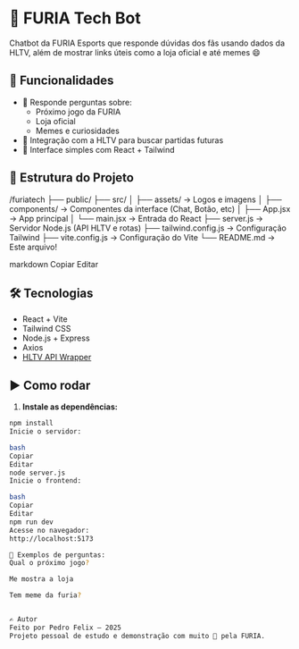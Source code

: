 # 🐺 FURIA Tech Bot

Chatbot da FURIA Esports que responde dúvidas dos fãs usando dados da HLTV, além de mostrar links úteis como a loja oficial e até memes 😄

## 🚀 Funcionalidades

- 🧠 Responde perguntas sobre:
  - Próximo jogo da FURIA
  - Loja oficial
  - Memes e curiosidades
- 🔄 Integração com a HLTV para buscar partidas futuras
- 💬 Interface simples com React + Tailwind

## 📁 Estrutura do Projeto

/furiatech
├── public/
├── src/
│ ├── assets/ → Logos e imagens
│ ├── components/ → Componentes da interface (Chat, Botão, etc)
│ ├── App.jsx → App principal
│ └── main.jsx → Entrada do React
├── server.js → Servidor Node.js (API HLTV e rotas)
├── tailwind.config.js → Configuração Tailwind
├── vite.config.js → Configuração do Vite
└── README.md → Este arquivo!

markdown
Copiar
Editar

## 🛠️ Tecnologias

- React + Vite
- Tailwind CSS
- Node.js + Express
- Axios
- [HLTV API Wrapper](https://www.npmjs.com/package/hltv)

## ▶️ Como rodar

1. **Instale as dependências:**

```bash
npm install
Inicie o servidor:

bash
Copiar
Editar
node server.js
Inicie o frontend:

bash
Copiar
Editar
npm run dev
Acesse no navegador:
http://localhost:5173

🧪 Exemplos de perguntas:
Qual o próximo jogo?

Me mostra a loja

Tem meme da furia?


✍️ Autor
Feito por Pedro Felix — 2025
Projeto pessoal de estudo e demonstração com muito 💜 pela FURIA.
```
